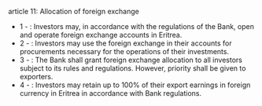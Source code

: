 article 11: Allocation of foreign exchange

<ul>
			<li>1 - : Investors may, in accordance with the regulations of the Bank, open and operate foreign exchange accounts in Eritrea. <ul>
			</ul></li>			<li>2 - : Investors may use the foreign exchange in their accounts for procurements necessary for the operations of their investments. <ul>
			</ul></li>			<li>3 - : The Bank shall grant foreign exchange allocation to all investors subject to its rules and regulations. However, priority shall be given to exporters. <ul>
			</ul></li>			<li>4 - : Investors may retain up to 100% of their export earnings in foreign currency in Eritrea in accordance with Bank regulations. <ul>
			</ul></li></ul>